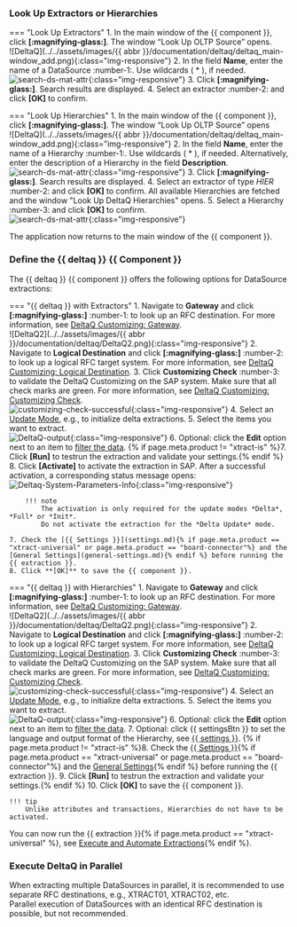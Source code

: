 
### Look Up Extractors or Hierarchies


=== "Look Up Extractors"
	1. In the main window of the {{ component }}, click **[:magnifying-glass:]**. The window “Look Up OLTP Source” opens.<br>
	![DeltaQ](../../assets/images/{{ abbr }}/documentation/deltaq/deltaq_main-window_add.png){:class="img-responsive"}
	2. In the field **Name**, enter the name of a DataSource :number-1:. Use wildcards ( * ), if needed.<br>
	![search-ds-mat-attr](../../assets/images/documentation/components/deltaq/deltaq_look-up.png){:class="img-responsive"}
	3. Click **[:magnifying-glass:]**. Search results are displayed.
	4. Select an extractor :number-2: and click **[OK]** to confirm.

=== "Look Up Hierarchies"
	1. In the main window of the {{ component }}, click **[:magnifying-glass:]**. The window “Look Up OLTP Source” opens<br>
	![DeltaQ](../../assets/images/{{ abbr }}/documentation/deltaq/deltaq_main-window_add.png){:class="img-responsive"}
	2. In the field **Name**, enter the name of a Hierarchy :number-1:. Use wildcards ( * ), if needed.
	Alternatively, enter the description of a Hierarchy in the field **Description**. <br>
	![search-ds-mat-attr](../../assets/images/documentation/components/deltaq/deltaq_look-up-hierarchies1.png){:class="img-responsive"}
	3. Click **[:magnifying-glass:]**.  Search results are displayed.
	4. Select an extractor of type *HIER* :number-2: and click **[OK]** to confirm. All available Hierarchies are fetched and the window "Look Up DeltaQ Hierarchies" opens.
	5. Select a Hierarchy :number-3: and click **[OK]** to confirm. <br>
	![search-ds-mat-attr](../../assets/images/documentation/components/deltaq/deltaq_look-up-hierarchies.png){:class="img-responsive"}


The application now returns to the main window of the {{ component }}.

### Define the {{ deltaq }} {{ Component }}

The {{ deltaq }} {{ component }} offers the following options for DataSource extractions:

=== "{{ deltaq }} with Extractors"
	1. Navigate to **Gateway** and click **[:magnifying-glass:]** :number-1: to look up an RFC destination. 
	For more information, see [DeltaQ Customizing: Gateway](deltaq-customization.md/#gateway).<br>
	![DeltaQ2](../../assets/images/{{ abbr }}/documentation/deltaq/DeltaQ2.png){:class="img-responsive"}
	2. Navigate to **Logical Destination** and click **[:magnifying-glass:]** :number-2: to look up a logical RFC target system. 
	For more information, see [DeltaQ Customizing: Logical Destination](deltaq-customization.md/#logical-destination).
	3. Click **Customizing Check** :number-3: to validate the DeltaQ Customizing on the SAP system.
	Make sure that all check marks are green. For more information, see [DeltaQ Customizing: Customizing Check](deltaq-customization.md/#customizing-check).<br>
	![customizing-check-successful](../../assets/images/documentation/components/deltaq/customizing-check-successfull.png){:class="img-responsive"}
	4. Select an [Update Mode](update-mode.md), e.g., to initialize delta extractions.
	5. Select the items you want to extract.<br>
	![DeltaQ-output](../../assets/images/documentation/components/deltaq/DeltaQ-output.png){:class="img-responsive"}
	6. Optional: click the **Edit** option next to an item to [filter the data](selections.md).
	{% if page.meta.product != "xtract-is" %}7. Click **[Run]** to testrun the extraction and validate your settings.{% endif %}
	8. Click **[Activate]** to activate the extraction in SAP. After a successful activation, a corresponding status message opens:<br>
	![Deltaq-System-Parameters-Info](../../assets/images/documentation/components/deltaq/Deltaq-System-Parameters-Info.png){:class="img-responsive"}
			
		!!! note
			The activation is only required for the update modes *Delta*, *Full* or *Init*.
			Do not activate the extraction for the *Delta Update* mode. 
			
	7. Check the [{{ Settings }}](settings.md){% if page.meta.product == "xtract-universal" or page.meta.product == "board-connector"%} and the [General Settings](general-settings.md){% endif %} before running the {{ extraction }}.
	8. Click **[OK]** to save the {{ component }}.

=== "{{ deltaq }} with Hierarchies"
	1. Navigate to **Gateway** and click **[:magnifying-glass:]** :number-1: to look up an RFC destination. 
	For more information, see [DeltaQ Customizing: Gateway](deltaq-customization.md/#gateway).<br>
	![DeltaQ2](../../assets/images/{{ abbr }}/documentation/deltaq/DeltaQ2.png){:class="img-responsive"}
	2. Navigate to **Logical Destination** and click **[:magnifying-glass:]** :number-2: to look up a logical RFC target system. 
	For more information, see [DeltaQ Customizing: Logical Destination](deltaq-customization.md/#logical-destination).
	3. Click **Customizing Check** :number-3: to validate the DeltaQ Customizing on the SAP system.
	Make sure that all check marks are green. For more information, see [DeltaQ Customizing: Customizing Check](deltaq-customization.md/#customizing-check).<br>
	![customizing-check-successful](../../assets/images/documentation/components/deltaq/customizing-check-successfull.png){:class="img-responsive"}
	4. Select an [Update Mode](update-mode.md), e.g., to initialize delta extractions.
	5. Select the items you want to extract.<br>
	![DeltaQ-output](../../assets/images/documentation/components/deltaq/DeltaQ-output.png){:class="img-responsive"}
	6. Optional: click the **Edit** option next to an item to [filter the data](selections.md).
	7. Optional: click {{ settingsBtn }} to set the language and output format of the Hierarchy, see [{{ settings }}](settings.md). 
	{% if page.meta.product != "xtract-is" %}8. Check the [{{ Settings }}](settings.md){% if page.meta.product == "xtract-universal" or page.meta.product == "board-connector"%} and the [General Settings](general-settings.md){% endif %} before running the {{ extraction }}.
	9. Click **[Run]** to testrun the extraction and validate your settings.{% endif %}
	10. Click **[OK]** to save the {{ component }}.
	
	!!! tip
		Unlike attributes and transactions, Hierarchies do not have to be activated.
		
You can now run the {{ extraction }}{% if page.meta.product == "xtract-universal" %}, see [Execute and Automate Extractions](../execute-and-automate/index.md){% endif %}.

### Execute DeltaQ in Parallel

When extracting multiple DataSources in parallel, it is recommended to use separate RFC destinations, e.g., XTRACT01, XTRACT02, etc.<br>
Parallel execution of DataSources with an identical RFC destination is possible, but not recommended.
